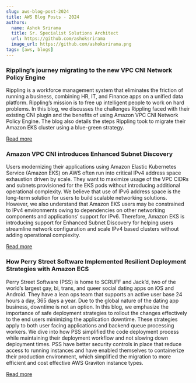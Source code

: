 ```yaml
---
slug: aws-blog-post-2024
title: AWS Blog Posts - 2024
authors:
  name: Ashok Srirama
  title: Sr. Specialist Solutions Architect
  url: https://github.com/ashoksrirama
  image_url: https://github.com/ashoksrirama.png
tags: [aws, blogs]
---
```


### Rippling’s journey migrating to the new VPC CNI Network Policy Engine

Rippling is a workforce management system that eliminates the friction of running a business, combining HR, IT, and Finance apps on a unified data platform. Rippling’s mission is to free up intelligent people to work on hard problems. In this blog, we discusses the challenges Rippling faced with their existing CNI plugin and the benefits of using Amazon VPC CNI Network Policy Engine. The blog also details the steps Rippling took to migrate their Amazon EKS cluster using a blue-green strategy. 

[Read more](https://aws.amazon.com/blogs/containers/ripplings-journey-migrating-to-the-new-vpc-cni-network-policy-engine/)

### Amazon VPC CNI introduces Enhanced Subnet Discovery

Users modernizing their applications using Amazon Elastic Kubernetes Service (Amazon EKS) on AWS often run into critical IPv4 address space exhaustion driven by scale. They want to maximize usage of the VPC CIDRs and subnets provisioned for the EKS pods without introducing additional operational complexity. We believe that use of IPv6 address space is the long-term solution for users to build scalable networking solutions. However, we also understand that Amazon EKS users may be constrained to IPv4 environments owing to dependencies on other networking components and applications’ support for IPv6. Therefore, Amazon EKS is introducing support for Enhanced Subnet Discovery for helping users streamline network configuration and scale IPv4 based clusters without adding operational complexity.

[Read more](https://aws.amazon.com/blogs/containers/amazon-vpc-cni-introduces-enhanced-subnet-discovery/)


### How Perry Street Software Implemented Resilient Deployment Strategies with Amazon ECS

Perry Street Software (PSS) is home to SCRUFF and Jack’d, two of the world’s largest gay, bi, trans, and queer social dating apps on iOS and Android. They have a lean ops team that supports an active user base 24 hours a day, 365 days a year. Due to the global nature of the dating app business, downtime is not an option. In this blog, we emphasize the importance of safe deployment strategies to rollout the changes effectively to the end users minimizing the application downtime. These strategies apply to both user facing applications and backend queue processing workers. We dive into how PSS simplified the code deployment process while maintaining their deployment workflow and not slowing down deployment times. PSS have better security controls in place that reduce access to running instances and have enabled themselves to containerize their production environment, which simplified the migration to more efficient and cost effective AWS Graviton instance types.

[Read more](https://aws.amazon.com/blogs/containers/how-perry-street-software-implemented-resilient-deployment-strategies-with-amazon-ecs/)

